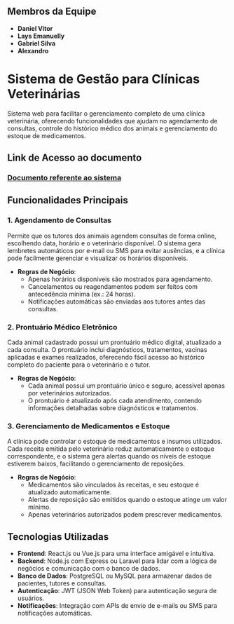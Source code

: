 
## Membros da Equipe
- **Daniel Vitor**
- **Lays Emanuelly**
- **Gabriel Silva**
- **Alexandro**


# Sistema de Gestão para Clínicas Veterinárias

Sistema web para facilitar o gerenciamento completo de uma clínica veterinária, oferecendo funcionalidades que ajudam no agendamento de consultas, controle do histórico médico dos animais e gerenciamento do estoque de medicamentos.


## Link de Acesso ao documento
### [Documento referente ao sistema](https://docs.google.com/document/d/1b9vYRi0DKIG2BCphYtzIrefsfd6hIAjXGl3MwSpvkFs/edit?usp=sharing)

## Funcionalidades Principais

### 1. Agendamento de Consultas
Permite que os tutores dos animais agendem consultas de forma online, escolhendo data, horário e o veterinário disponível. O sistema gera lembretes automáticos por e-mail ou SMS para evitar ausências, e a clínica pode facilmente gerenciar e visualizar os horários disponíveis.

- **Regras de Negócio**:
  - Apenas horários disponíveis são mostrados para agendamento.
  - Cancelamentos ou reagendamentos podem ser feitos com antecedência mínima (ex.: 24 horas).
  - Notificações automáticas são enviadas aos tutores antes das consultas.

### 2. Prontuário Médico Eletrônico
Cada animal cadastrado possui um prontuário médico digital, atualizado a cada consulta. O prontuário inclui diagnósticos, tratamentos, vacinas aplicadas e exames realizados, oferecendo fácil acesso ao histórico completo do paciente para o veterinário e o tutor.

- **Regras de Negócio**:
  - Cada animal possui um prontuário único e seguro, acessível apenas por veterinários autorizados.
  - O prontuário é atualizado após cada atendimento, contendo informações detalhadas sobre diagnósticos e tratamentos.

### 3. Gerenciamento de Medicamentos e Estoque
A clínica pode controlar o estoque de medicamentos e insumos utilizados. Cada receita emitida pelo veterinário reduz automaticamente o estoque correspondente, e o sistema gera alertas quando os níveis de estoque estiverem baixos, facilitando o gerenciamento de reposições.

- **Regras de Negócio**:
  - Medicamentos são vinculados às receitas, e seu estoque é atualizado automaticamente.
  - Alertas de reposição são emitidos quando o estoque atinge um valor mínimo.
  - Apenas veterinários autorizados podem prescrever medicamentos.

## Tecnologias Utilizadas

- **Frontend**: React.js ou Vue.js para uma interface amigável e intuitiva.
- **Backend**: Node.js com Express ou Laravel para lidar com a lógica de negócios e comunicação com o banco de dados.
- **Banco de Dados**: PostgreSQL ou MySQL para armazenar dados de pacientes, tutores e consultas.
- **Autenticação**: JWT (JSON Web Token) para autenticação segura de usuários.
- **Notificações**: Integração com APIs de envio de e-mails ou SMS para notificações automáticas.


